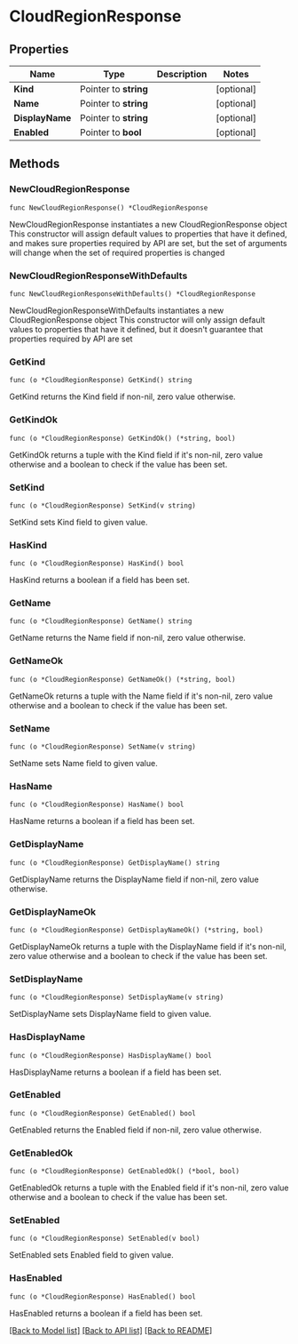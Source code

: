# CloudRegionResponse

## Properties

Name | Type | Description | Notes
------------ | ------------- | ------------- | -------------
**Kind** | Pointer to **string** |  | [optional] 
**Name** | Pointer to **string** |  | [optional] 
**DisplayName** | Pointer to **string** |  | [optional] 
**Enabled** | Pointer to **bool** |  | [optional] 

## Methods

### NewCloudRegionResponse

`func NewCloudRegionResponse() *CloudRegionResponse`

NewCloudRegionResponse instantiates a new CloudRegionResponse object
This constructor will assign default values to properties that have it defined,
and makes sure properties required by API are set, but the set of arguments
will change when the set of required properties is changed

### NewCloudRegionResponseWithDefaults

`func NewCloudRegionResponseWithDefaults() *CloudRegionResponse`

NewCloudRegionResponseWithDefaults instantiates a new CloudRegionResponse object
This constructor will only assign default values to properties that have it defined,
but it doesn't guarantee that properties required by API are set

### GetKind

`func (o *CloudRegionResponse) GetKind() string`

GetKind returns the Kind field if non-nil, zero value otherwise.

### GetKindOk

`func (o *CloudRegionResponse) GetKindOk() (*string, bool)`

GetKindOk returns a tuple with the Kind field if it's non-nil, zero value otherwise
and a boolean to check if the value has been set.

### SetKind

`func (o *CloudRegionResponse) SetKind(v string)`

SetKind sets Kind field to given value.

### HasKind

`func (o *CloudRegionResponse) HasKind() bool`

HasKind returns a boolean if a field has been set.

### GetName

`func (o *CloudRegionResponse) GetName() string`

GetName returns the Name field if non-nil, zero value otherwise.

### GetNameOk

`func (o *CloudRegionResponse) GetNameOk() (*string, bool)`

GetNameOk returns a tuple with the Name field if it's non-nil, zero value otherwise
and a boolean to check if the value has been set.

### SetName

`func (o *CloudRegionResponse) SetName(v string)`

SetName sets Name field to given value.

### HasName

`func (o *CloudRegionResponse) HasName() bool`

HasName returns a boolean if a field has been set.

### GetDisplayName

`func (o *CloudRegionResponse) GetDisplayName() string`

GetDisplayName returns the DisplayName field if non-nil, zero value otherwise.

### GetDisplayNameOk

`func (o *CloudRegionResponse) GetDisplayNameOk() (*string, bool)`

GetDisplayNameOk returns a tuple with the DisplayName field if it's non-nil, zero value otherwise
and a boolean to check if the value has been set.

### SetDisplayName

`func (o *CloudRegionResponse) SetDisplayName(v string)`

SetDisplayName sets DisplayName field to given value.

### HasDisplayName

`func (o *CloudRegionResponse) HasDisplayName() bool`

HasDisplayName returns a boolean if a field has been set.

### GetEnabled

`func (o *CloudRegionResponse) GetEnabled() bool`

GetEnabled returns the Enabled field if non-nil, zero value otherwise.

### GetEnabledOk

`func (o *CloudRegionResponse) GetEnabledOk() (*bool, bool)`

GetEnabledOk returns a tuple with the Enabled field if it's non-nil, zero value otherwise
and a boolean to check if the value has been set.

### SetEnabled

`func (o *CloudRegionResponse) SetEnabled(v bool)`

SetEnabled sets Enabled field to given value.

### HasEnabled

`func (o *CloudRegionResponse) HasEnabled() bool`

HasEnabled returns a boolean if a field has been set.


[[Back to Model list]](../README.md#documentation-for-models) [[Back to API list]](../README.md#documentation-for-api-endpoints) [[Back to README]](../README.md)


